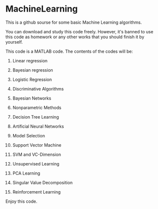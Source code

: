 MachineLearning
===============

This is a github sourse for some basic Machine Learning algorithms.

You can download and study this code freely. However, it's banned to use this code as 
homework or any other works that you should finish it by yourself.

This code is a MATLAB code. The contents of the codes will be:

1. Linear regression

2. Bayesian regression

3. Logistic Regression

4. Discriminative Algorithms

5. Bayesian Networks

6. Nonparametric Methods

7. Decision Tree Learning

8. Artificial Neural Networks

9. Model Selection

10. Support Vector Machine

11. SVM and VC-Dimension

12. Unsupervised Learning

13. PCA  Learning

14. Singular Value Decomposition

15. Reinforcement Learning

  Enjoy this code.
